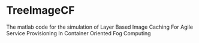 # TreeImageCF
The matlab code for the simulation of Layer Based Image Caching For Agile Service Provisioning In Container Oriented Fog Computing
